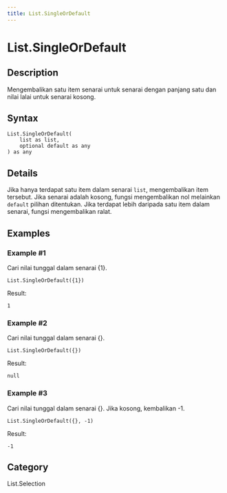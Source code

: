 ```yaml
---
title: List.SingleOrDefault
---
```


# List.SingleOrDefault


## Description

Mengembalikan satu item senarai untuk senarai dengan panjang satu dan nilai lalai untuk senarai kosong.


## Syntax

```powerquery
List.SingleOrDefault(
    list as list,
    optional default as any
) as any
```


## Details

Jika hanya terdapat satu item dalam senarai <code>list</code>, mengembalikan item tersebut.    Jika senarai adalah kosong, fungsi mengembalikan nol melainkan <code>default</code> pilihan ditentukan. Jika terdapat lebih daripada satu item dalam senarai, fungsi mengembalikan ralat.


## Examples

### Example #1 
Cari nilai tunggal dalam senarai \{1}.
```powerquery
List.SingleOrDefault({1})
```

Result: 
```powerquery
1
```


### Example #2 
Cari nilai tunggal dalam senarai \{}.
```powerquery
List.SingleOrDefault({})
```

Result: 
```powerquery
null
```


### Example #3 
Cari nilai tunggal dalam senarai \{}. Jika kosong, kembalikan -1.
```powerquery
List.SingleOrDefault({}, -1)
```

Result: 
```powerquery
-1
```




## Category
List.Selection
